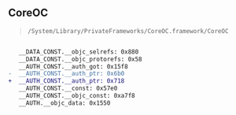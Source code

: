 ## CoreOC

> `/System/Library/PrivateFrameworks/CoreOC.framework/CoreOC`

```diff

   __DATA_CONST.__objc_selrefs: 0x880
   __DATA_CONST.__objc_protorefs: 0x58
   __AUTH_CONST.__auth_got: 0x15f8
-  __AUTH_CONST.__auth_ptr: 0x6b0
+  __AUTH_CONST.__auth_ptr: 0x718
   __AUTH_CONST.__const: 0x57e0
   __AUTH_CONST.__objc_const: 0xa7f8
   __AUTH.__objc_data: 0x1550

```
